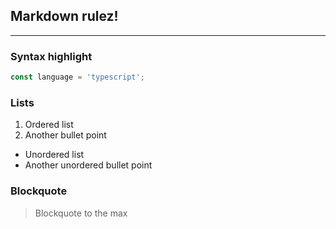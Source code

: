 ## Markdown __rulez__!
---

### Syntax highlight
```typescript
const language = 'typescript';
```

### Lists
1. Ordered list
2. Another bullet point
  - Unordered list
  - Another unordered bullet point

### Blockquote
> Blockquote to the max